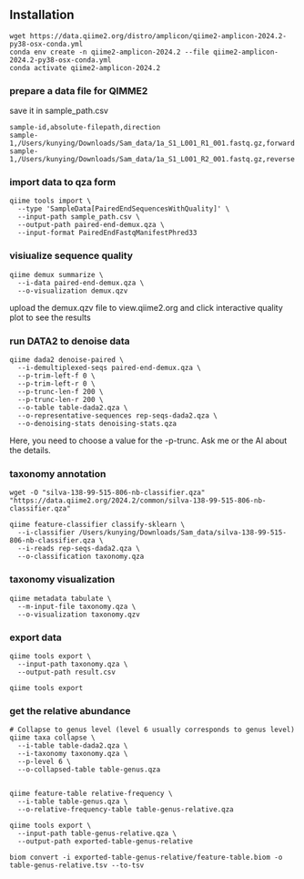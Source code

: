 ## Installation

```
wget https://data.qiime2.org/distro/amplicon/qiime2-amplicon-2024.2-py38-osx-conda.yml 
conda env create -n qiime2-amplicon-2024.2 --file qiime2-amplicon-2024.2-py38-osx-conda.yml  
conda activate qiime2-amplicon-2024.2
```

### prepare a data file for QIMME2

save it in sample_path.csv

```
sample-id,absolute-filepath,direction
sample-1,/Users/kunying/Downloads/Sam_data/1a_S1_L001_R1_001.fastq.gz,forward
sample-1,/Users/kunying/Downloads/Sam_data/1a_S1_L001_R2_001.fastq.gz,reverse
```

### import data to qza form

```
qiime tools import \
  --type 'SampleData[PairedEndSequencesWithQuality]' \
  --input-path sample_path.csv \
  --output-path paired-end-demux.qza \
  --input-format PairedEndFastqManifestPhred33
```

### visiualize sequence quality
```
qiime demux summarize \
  --i-data paired-end-demux.qza \
  --o-visualization demux.qzv
```
upload the demux.qzv file to view.qiime2.org and click interactive quality plot to see the results

### run DATA2 to denoise data
```
qiime dada2 denoise-paired \
  --i-demultiplexed-seqs paired-end-demux.qza \
  --p-trim-left-f 0 \
  --p-trim-left-r 0 \
  --p-trunc-len-f 200 \
  --p-trunc-len-r 200 \
  --o-table table-dada2.qza \
  --o-representative-sequences rep-seqs-dada2.qza \
  --o-denoising-stats denoising-stats.qza

```
Here, you need to choose a value for the -p-trunc. Ask me or the AI about the details.

### taxonomy annotation
```
wget -O "silva-138-99-515-806-nb-classifier.qza" "https://data.qiime2.org/2024.2/common/silva-138-99-515-806-nb-classifier.qza"
```

```
qiime feature-classifier classify-sklearn \
  --i-classifier /Users/kunying/Downloads/Sam_data/silva-138-99-515-806-nb-classifier.qza \
  --i-reads rep-seqs-dada2.qza \
  --o-classification taxonomy.qza
```
### taxonomy visualization
```
qiime metadata tabulate \
  --m-input-file taxonomy.qza \
  --o-visualization taxonomy.qzv
```
### export data
```
qiime tools export \
  --input-path taxonomy.qza \
  --output-path result.csv

qiime tools export

```
### get the relative abundance
```
# Collapse to genus level (level 6 usually corresponds to genus level)
qiime taxa collapse \
  --i-table table-dada2.qza \
  --i-taxonomy taxonomy.qza \
  --p-level 6 \
  --o-collapsed-table table-genus.qza

  
qiime feature-table relative-frequency \
  --i-table table-genus.qza \
  --o-relative-frequency-table table-genus-relative.qza

qiime tools export \
  --input-path table-genus-relative.qza \
  --output-path exported-table-genus-relative

biom convert -i exported-table-genus-relative/feature-table.biom -o table-genus-relative.tsv --to-tsv

```